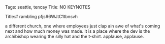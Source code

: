 Tags: seattle, tencay
Title: NO KEYNOTES
  
Title:# rambling pfjs66WJtC1tbnsvh
  
a different church, one where employees just clap ain awe of what's coming next and how much money was made. it is a place where the dev is the archibishop wearing the silly hat and the t-shirt.  applause, applause.  
